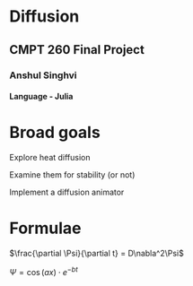 # Diffusion

## CMPT 260 Final Project

### Anshul Singhvi

#### Language - Julia

# Broad goals

Explore heat diffusion

Examine them for stability (or not)

Implement a diffusion animator

# Formulae

$\frac{\partial \Psi}{\partial t} = D\nabla^2\Psi$

$\Psi = \cos(ax)\cdot e^{-bt}$
